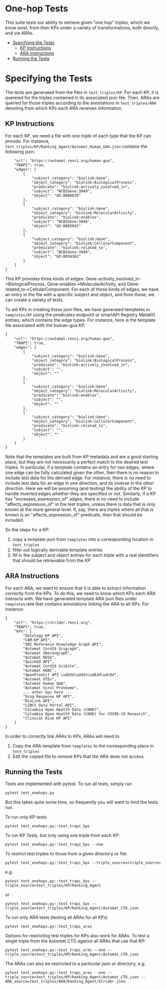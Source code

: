 # One-hop Tests

This suite tests our ability to retrieve given "one hop" triples, which we know exist, from their KPs under a variety of transformations, both directly, and via ARAs.

- [Specifying the Tests](#specifying-the-tests)
    - [KP Instructions](#kp-instructions)
    - [ARA Instructions](#ara-instructions)
- [Running the Tests](#running-the-tests)

# Specifying the Tests
    
The tests are generated from the files in `test_triples/KP`.  For each KP, it is quereied for the triples contained in its associated json file.  Then, ARAs are
queried for those triples according to the annotations in `test_triples/ARA` denoting from which KPs each ARA receives information.

## KP Instructions

For each KP, we need a file with one triple of each type that the KP can provide.  For instance, `test_triples/KP/Ranking_Agent/Automat_Human_GOA.json` contains the following json:
```{
    "url": "https://automat.renci.org/human-goa",
    "TRAPI": true,
    "edges": [
        {
            "subject_category": "biolink:Gene",
            "object_category": "biolink:BiologicalProcess",
            "predicate": "biolink:actively_involved_in",
            "subject": "NCBIGene:3949",
            "object": "GO:0006629"
        },
        {
            "subject_category": "biolink:Gene",
            "object_category": "biolink:MolecularActivity",
            "predicate": "biolink:enables",
            "subject": "NCBIGene:3949",
            "object": "GO:0005041"
        },
        {
            "subject_category": "biolink:Gene",
            "object_category": "biolink:CellularComponent",
            "predicate": "biolink:related_to",
            "subject": "NCBIGene:3949",
            "object": "GO:0034362"
        }
    ]
}
```

This KP provides three kinds of edges: Gene-actively_involved_in->BiologicalProcess, Gene-enables->MolecularActivity, and Gene-related_to->CellularComponent. For each of these kinds of edges, we have an entry in the file with a specific subject and object, and from these, we can create a variety of tests.

To aid KPs in creating these json files, we have generated templates in `templates/KP` using the predicates endpoint or smartAPI Registry MetaKG entries, which contains the edge types.  For instance, here is the template file associated with the human-goa KP:
```
{
    "url": "https://automat.renci.org/human-goa",
    "TRAPI": true,
    "edges": [
        {
            "subject_category": "biolink:Gene",
            "object_category": "biolink:BiologicalProcess",
            "predicate": "biolink:actively_involved_in",
            "subject": "",
            "object": ""
        },
        {
            "subject_category": "biolink:Gene",
            "object_category": "biolink:MolecularActivity",
            "predicate": "biolink:enables",
            "subject": "",
            "object": ""
        },
        {
            "subject_category": "biolink:Gene",
            "object_category": "biolink:CellularComponent",
            "predicate": "biolink:related_to",
            "subject": "",
            "object": ""
        }
    ]
}
```

Note that the templates are built from KP metadata and are a good starting place, but they are not necessarily a perfect match to the desired test triples.
In particular, if a template contains an entry for two edges, where one edge can be fully calculated given the other, then there is no reason to include 
test data for the derived edge.  For instance, there is no need to include test data for an edge in one direction, and its inverse in the other direction. Here
we will be assuming (and testing) the ability of the KP to handle inverted edges whether they are specified or not.  Similarly, if a KP has
"increases_expression_of" edges, there is no need to include "affects_expression_of" in the test triples, unless there is data that is only known at the
more general level.  If, say, there are triples where all that is known is an "affects_expression_of" predicate, then that should be included.

So the steps for a KP:
1. copy a template json from `templates` into a corresponding location in `test_triples`
2. filter out logically derivable template entries
3. fill in the subject and object entries for each triple with a real identifiers that should be retrievable from the KP

## ARA Instructions

For each ARA, we want to ensure that it is able to extract information correctly from the KPs.  To do this, we need to know which KPs each ARA interacts with.  We have generated template ARA json files under `templates/ARA` that contains annotations linking the ARA to all KPs.  For instance:

```
{
    "url": "https://strider.renci.org",
    "TRAPI": true,
    "KPs": [
        "Ontology-KP API",
        "CAM-KP API",
        "SRI Reference Knowledge Graph API",
        "Automat Cord19 Scigraph",
        "Automat Uberongraph",
        "Automat KEGG",
        "QuickGO API",
        "Automat Cord19 Scibite",
        "Automat HGNC",
        "OpenPredict API \ud83d\udd2e\ud83d\udc0d",
        "Automat GTEx",
        "Automat Human GOA",
        "Automat Viral Proteome",
        ... other kps here ...
        "Drug Response KP API",
        "BioLink API",
        "LINCS Data Portal API",
        "Columbia Open Health Data (COHD)",
        "Columbia Open Health Data (COHD) for COVID-19 Research",
        "Clinical Risk KP API"
    ]
}

```

In order to correctly link ARAs to KPs, ARAs will need to 
1. Copy the ARA template from `templates` to the corresponding place in `test_triples`
2. Edit the copied file to remove KPs that the ARA does not access.

## Running the Tests

Tests are implemented with pytest.  To run all tests, simply run
```
pytest test_onehops.py
```
But this takes quite some time, so frequently you will want to limit the tests run.

To run only KP tests:
```
pytest test_onehops.py::test_trapi_kps
```

To run KP Tests, but only using one triple from each KP:
```
pytest test_onehops.py::test_trapi_kps --one
```

To restrict test triples to those from a given directory or file:
```
pytest test_onehops.py::test_trapi_kps --triple_source=<triple_source>
```
e.g.
```
pytest test_onehops.py::test_trapi_kps --triple_source=test_triples/KP/Ranking_Agent
```
or
```
pytest test_onehops.py::test_trapi_kps --triple_source=test_triples/KP/Ranking_Agent/Automat_CTD.json
```

To run only ARA tests (testing all ARAs for all KPs)
```
pytest test_onehops.py::test_trapi_aras
```

Options for restricting test triples for KPs also work for ARAs.  To test a single triple from the Automat CTD against all ARAs that use that KP:
```
pytest test_onehops.py::test_trapi_aras --one --triple_source=test_triples/KP/Ranking_Agent/Automat_CTD.json
```

The ARAs can also be restricted to a particular json or directory, e.g.

```
pytest test_onehops.py::test_trapi_aras --one --triple_source=test_triples/KP/Ranking_Agent/Automat_CTD.json --ARA_source=test_triples/ARA/Ranking_Agent/Strider.json
```
